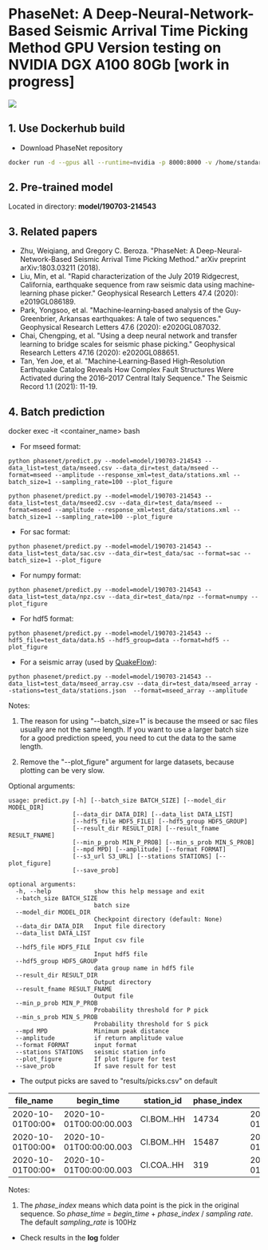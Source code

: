 # PhaseNet: A Deep-Neural-Network-Based Seismic Arrival Time Picking Method GPU Version testing on NVIDIA DGX A100 80Gb [work in progress]

[![](https://github.com/AI4EPS/PhaseNet/workflows/documentation/badge.svg)](https://ai4eps.github.io/PhaseNet)

## 1.  Use Dockerhub build  
- Download PhaseNet repository
```bash
docker run -d --gpus all --runtime=nvidia -p 8000:8000 -v /home/standard/stabile/PhaseNet-API-Docker/test_data:/opt/test_data cnrgeosdi/phasenet-api-v1.0
```

## 2. Pre-trained model
Located in directory: **model/190703-214543**

## 3. Related papers
- Zhu, Weiqiang, and Gregory C. Beroza. "PhaseNet: A Deep-Neural-Network-Based Seismic Arrival Time Picking Method." arXiv preprint arXiv:1803.03211 (2018).
- Liu, Min, et al. "Rapid characterization of the July 2019 Ridgecrest, California, earthquake sequence from raw seismic data using machine‐learning phase picker." Geophysical Research Letters 47.4 (2020): e2019GL086189.
- Park, Yongsoo, et al. "Machine‐learning‐based analysis of the Guy‐Greenbrier, Arkansas earthquakes: A tale of two sequences." Geophysical Research Letters 47.6 (2020): e2020GL087032.
- Chai, Chengping, et al. "Using a deep neural network and transfer learning to bridge scales for seismic phase picking." Geophysical Research Letters 47.16 (2020): e2020GL088651.
- Tan, Yen Joe, et al. "Machine‐Learning‐Based High‐Resolution Earthquake Catalog Reveals How Complex Fault Structures Were Activated during the 2016–2017 Central Italy Sequence." The Seismic Record 1.1 (2021): 11-19.

## 4. Batch prediction

docker exec -it <container_name> bash

- For mseed format:
```
python phasenet/predict.py --model=model/190703-214543 --data_list=test_data/mseed.csv --data_dir=test_data/mseed --format=mseed --amplitude --response_xml=test_data/stations.xml --batch_size=1 --sampling_rate=100 --plot_figure
```
```
python phasenet/predict.py --model=model/190703-214543 --data_list=test_data/mseed2.csv --data_dir=test_data/mseed --format=mseed --amplitude --response_xml=test_data/stations.xml --batch_size=1 --sampling_rate=100 --plot_figure
```

- For sac format:
```
python phasenet/predict.py --model=model/190703-214543 --data_list=test_data/sac.csv --data_dir=test_data/sac --format=sac --batch_size=1 --plot_figure
```

- For numpy format:
```
python phasenet/predict.py --model=model/190703-214543 --data_list=test_data/npz.csv --data_dir=test_data/npz --format=numpy --plot_figure
```

- For hdf5 format:
```
python phasenet/predict.py --model=model/190703-214543 --hdf5_file=test_data/data.h5 --hdf5_group=data --format=hdf5 --plot_figure
```

- For a seismic array (used by [QuakeFlow](https://github.com/wayneweiqiang/QuakeFlow)):
```
python phasenet/predict.py --model=model/190703-214543 --data_list=test_data/mseed_array.csv --data_dir=test_data/mseed_array --stations=test_data/stations.json  --format=mseed_array --amplitude
```

Notes: 

1. The reason for using "--batch_size=1" is because the mseed or sac files usually are not the same length. If you want to use a larger batch size for a good prediction speed, you need to cut the data to the same length.

2. Remove the "--plot_figure" argument for large datasets, because plotting can be very slow.

Optional arguments:
```
usage: predict.py [-h] [--batch_size BATCH_SIZE] [--model_dir MODEL_DIR]
                  [--data_dir DATA_DIR] [--data_list DATA_LIST]
                  [--hdf5_file HDF5_FILE] [--hdf5_group HDF5_GROUP]
                  [--result_dir RESULT_DIR] [--result_fname RESULT_FNAME]
                  [--min_p_prob MIN_P_PROB] [--min_s_prob MIN_S_PROB]
                  [--mpd MPD] [--amplitude] [--format FORMAT]
                  [--s3_url S3_URL] [--stations STATIONS] [--plot_figure]
                  [--save_prob]

optional arguments:
  -h, --help            show this help message and exit
  --batch_size BATCH_SIZE
                        batch size
  --model_dir MODEL_DIR
                        Checkpoint directory (default: None)
  --data_dir DATA_DIR   Input file directory
  --data_list DATA_LIST
                        Input csv file
  --hdf5_file HDF5_FILE
                        Input hdf5 file
  --hdf5_group HDF5_GROUP
                        data group name in hdf5 file
  --result_dir RESULT_DIR
                        Output directory
  --result_fname RESULT_FNAME
                        Output file
  --min_p_prob MIN_P_PROB
                        Probability threshold for P pick
  --min_s_prob MIN_S_PROB
                        Probability threshold for S pick
  --mpd MPD             Minimum peak distance
  --amplitude           if return amplitude value
  --format FORMAT       input format
  --stations STATIONS   seismic station info
  --plot_figure         If plot figure for test
  --save_prob           If save result for test
```

- The output picks are saved to "results/picks.csv" on default

|file_name        |begin_time             |station_id|phase_index|phase_time             |phase_score|phase_amp             |phase_type|
|-----------------|-----------------------|----------|-----------|-----------------------|-----------|----------------------|----------|
|2020-10-01T00:00*|2020-10-01T00:00:00.003|CI.BOM..HH|14734      |2020-10-01T00:02:27.343|0.708      |2.4998866231208325e-14|P         |
|2020-10-01T00:00*|2020-10-01T00:00:00.003|CI.BOM..HH|15487      |2020-10-01T00:02:34.873|0.416      |2.4998866231208325e-14|S         |
|2020-10-01T00:00*|2020-10-01T00:00:00.003|CI.COA..HH|319        |2020-10-01T00:00:03.193|0.762      |3.708662269972206e-14 |P         |

Notes:
1. The *phase_index* means which data point is the pick in the original sequence. So *phase_time* = *begin_time* + *phase_index* / *sampling rate*. The default *sampling_rate* is 100Hz 

- Check results in the **log** folder

